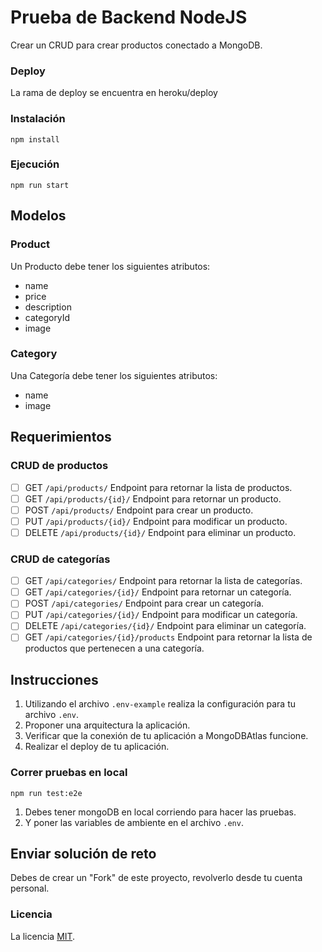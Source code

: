 # Prueba de Backend NodeJS

Crear un CRUD para crear productos conectado a MongoDB.

### Deploy

La rama de deploy se encuentra en heroku/deploy

### Instalación

```
npm install
```

### Ejecución

```
npm run start
```

## Modelos

### Product

Un Producto debe tener los siguientes atributos:

- name
- price
- description
- categoryId
- image

### Category

Una Categoría debe tener los siguientes atributos:

- name
- image

## Requerimientos

### CRUD de productos

- [ ] GET `/api/products/` Endpoint para retornar la lista de productos.
- [ ] GET `/api/products/{id}/` Endpoint para retornar un producto.
- [ ] POST `/api/products/` Endpoint para crear un producto.
- [ ] PUT `/api/products/{id}/` Endpoint para modificar un producto.
- [ ] DELETE `/api/products/{id}/` Endpoint para eliminar un producto.

### CRUD de categorías

- [ ] GET `/api/categories/` Endpoint para retornar la lista de categorías.
- [ ] GET `/api/categories/{id}/` Endpoint para retornar un categoría.
- [ ] POST `/api/categories/` Endpoint para crear un categoría.
- [ ] PUT `/api/categories/{id}/` Endpoint para modificar un categoría.
- [ ] DELETE `/api/categories/{id}/` Endpoint para eliminar un categoría.
- [ ] GET `/api/categories/{id}/products` Endpoint para retornar la lista de productos que pertenecen a una categoría.

## Instrucciones

1. Utilizando el archivo `.env-example` realiza la configuración para tu archivo `.env`.
2. Proponer una arquitectura la aplicación.
3. Verificar que la conexión de tu aplicación a MongoDBAtlas funcione.
4. Realizar el deploy de tu aplicación.

### Correr pruebas en local

```
npm run test:e2e
```

1. Debes tener mongoDB en local corriendo para hacer las pruebas.
2. Y poner las variables de ambiente en el archivo `.env`.

## Enviar solución de reto

Debes de crear un "Fork" de este proyecto, revolverlo desde tu cuenta personal.

### Licencia

La licencia [MIT](https://opensource.org/licenses/MIT).
